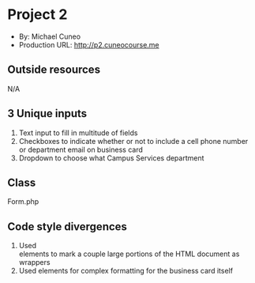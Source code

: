 # Project 2
+ By: Michael Cuneo
+ Production URL: <http://p2.cuneocourse.me>

## Outside resources
N/A

## 3 Unique inputs

1. Text input to fill in multitude of fields
2. Checkboxes to indicate whether or not to include a cell phone number or department email on business card
3. Dropdown to choose what Campus Services department

## Class
Form.php

## Code style divergences
1. Used <div> elements to mark a couple large portions of the HTML document as wrappers
2. Used <span> elements for complex formatting for the business card itself
